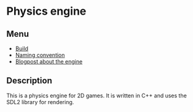 # Physics engine

## Menu

- [Build](documentation/Build.md)
- [Naming convention](documentation/NamingConvention.md)
- [Blogpost about the engine](documentation/blogpost.md)

## Description

This is a physics engine for 2D games. It is written in C++ and uses the SDL2 library for rendering.